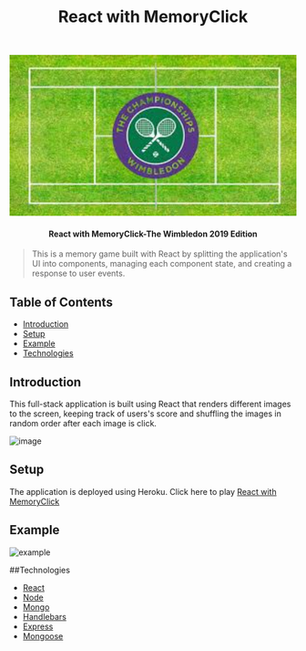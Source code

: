 <h1 align="center"> React with MemoryClick </h1> <br>
<p align="center">
  <a href="/">
    <img alt="memoryClick" title="React with MemoryClick" src="src\components\images\court.jpg" width="650">
  </a>
</p>

<h4 align="center">
React with MemoryClick-The Wimbledon 2019 Edition
</h4>

> This is a memory game built with React by splitting the application's UI into components, managing each component state, and creating a response to user events.

## Table of Contents

- [Introduction](#introduction)
- [Setup](#setup)
- [Example](#example)
- [Technologies](#technologies)

## Introduction 

This full-stack application is built using React that renders different images to the screen, keeping track of users's score and shuffling the images in random order after each image is click.

![image](src/components/images/Capture.PNG)

## Setup 

The application is deployed using Heroku. Click here to play 
[React with MemoryClick](https://memoryclick.herokuapp.com/)

## Example 

![example](src/components/images/purchase.gif)

##Technologies
* [React](https://www.npmjs.com/)
* [Node](https://www.npmjs.com/)
* [Mongo](https://www.npmjs.com/)
* [Handlebars](https://www.javascript.com/)
* [Express](https://www.npmjs.com/)
* [Mongoose](https://www.npmjs.com/)
